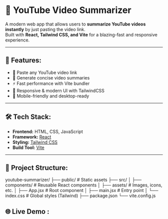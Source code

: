# 🎥 YouTube Video Summarizer

A modern web app that allows users to **summarize YouTube videos instantly** by just pasting the video link.  
Built with **React, Tailwind CSS, and Vite** for a blazing-fast and responsive experience.

---

## 🚀 Features:

- 🔗 Paste any YouTube video link  
- 📑 Generate concise video summaries  
- ⚡ Fast performance with Vite bundler  
- 🎨 Responsive & modern UI with TailwindCSS  
- 📱 Mobile-friendly and desktop-ready  

---

## 🛠️ Tech Stack:

- **Frontend:** HTML, CSS, JavaScript  
- **Framework:** [React](https://react.dev/)  
- **Styling:** [Tailwind CSS](https://tailwindcss.com/)  
- **Build Tool:** [Vite](https://vitejs.dev/)  

---

## 📂 Project Structure:

youtube-summarizer/
├── public/ # Static assets
├── src/
│ ├── components/ # Reusable React components
│ ├── assets/ # Images, icons, etc.
│ ├── App.jsx # Root component
│ ├── main.jsx # Entry point
│ └── index.css # Global styles (Tailwind)
├── package.json
└── vite.config.js

## 🌐 Live Demo : 
